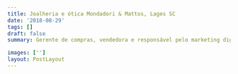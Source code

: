 ```yaml
---
title: Joalheria e ótica Mondadori & Mattos, Lages SC
date: '2018-08-29'
tags: []
draft: false
summary: Gerente de compras, vendedora e responsável pelo marketing digital.

images: ['']
layout: PostLayout
---
```

